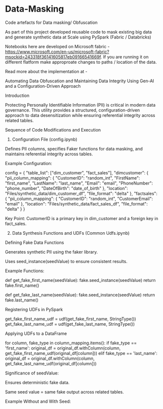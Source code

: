 # Data-Masking
Code artefacts for Data masking/ Obfuscation

As part of this project developed reusable code to mask existing big data and generate synthetic data at Scale using PySpark (Fabric / Databricks)

Notebooks here are developed on Microsoft fabric - https://www.microsoft.com/en-us/microsoft-fabric?msockid=243318f36141605817eb09166541669f. If you are running it on different flatform make approproate changes to paths / location of the data.

Read more about the implementation at - 


Automating Data Obfuscation and Maintaining Data Integrity Using Gen-AI and a Configuration-Driven Approach

Introduction

Protecting Personally Identifiable Information (PII) is critical in modern data governance. This utility provides a structured, configuration-driven approach to data desensitization while ensuring referential integrity across related tables.

Sequence of Code Modifications and Execution

1. Configuration File (config.ipynb)

Defines PII columns, specifies Faker functions for data masking, and maintains referential integrity across tables.

Example Configuration:

config = {
    "table_list": ["dim_customer", "fact_sales"],
    "dimcustomer": {
        "pii_column_mapping": {
            "CustomerID": "random_int",
            "FirstName": "first_name",
            "LastName": "last_name",
            "Email": "email",
            "PhoneNumber": "phone_number",
            "DateOfBirth": "date_of_birth"
        },
        "location": "Files/synthetic_data/dim_customer_df",
        "file_format": "delta"
    },
    "factsales": {
        "pii_column_mapping": {
            "CustomerID": "random_int",
            "CustomerEmail": "email"
        },
        "location": "Files/synthetic_data/fact_sales_df",
        "file_format": "delta"
    }
}

Key Point: CustomerID is a primary key in dim_customer and a foreign key in fact_sales.

2. Data Synthesis Functions and UDFs (Common Udfs.ipynb)

Defining Fake Data Functions

Generates synthetic PII using the faker library.

Uses seed_instance(seedValue) to ensure consistent results.

Example Functions:

def get_fake_first_name(seedValue):
    fake.seed_instance(seedValue)
    return fake.first_name()

def get_fake_last_name(seedValue):
    fake.seed_instance(seedValue)
    return fake.last_name()

Registering UDFs in PySpark

get_fake_first_name_udf = udf(get_fake_first_name, StringType())
get_fake_last_name_udf = udf(get_fake_last_name, StringType())

Applying UDFs to a DataFrame

for column, fake_type in column_mapping.items():
    if fake_type == 'first_name':
        original_df = original_df.withColumn(column, get_fake_first_name_udf(original_df[column]))
    elif fake_type == 'last_name':
        original_df = original_df.withColumn(column, get_fake_last_name_udf(original_df[column]))

Significance of seedValue:

Ensures deterministic fake data.

Same seed value = same fake output across related tables.

Example Without and With Seed:
